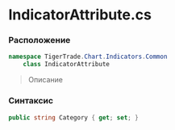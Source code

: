
# IndicatorAttribute.cs
### Расположение
```csharp
namespace TigerTrade.Chart.Indicators.Common  
    class IndicatorAttribute
```

> Описание

### Синтаксис
```csharp
public string Category { get; set; }
```
